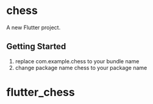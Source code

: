 # chess

A new Flutter project.

## Getting Started

1. replace com.example.chess to your bundle name
2. change package name chess to your package name
# flutter_chess
